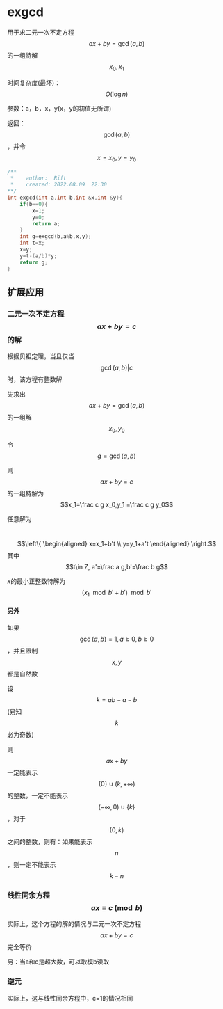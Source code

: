 # exgcd

用于求二元一次不定方程$$ax+by=\gcd(a,b)$$的一组特解$$x_0,x_1$$

时间复杂度(最坏)：$$O(\log n)$$

参数：a，b，x，y(x，y的初值无所谓)

返回：$$\gcd(a,b)$$，并令$$x=x_0,y=y_0$$

```c++
/**
 *    author:  Rift
 *    created: 2022.08.09  22:30
**/
int exgcd(int a,int b,int &x,int &y){
	if(b==0){
		x=1;
		y=0;
		return a;
	}
	int g=exgcd(b,a%b,x,y);
	int t=x;
	x=y;
	y=t-(a/b)*y;
	return g;
}
```

## 扩展应用

### 二元一次不定方程$$ax+by=c$$的解

根据贝祖定理，当且仅当$$\gcd(a,b)|c$$时，该方程有整数解

先求出$$ax+by=\gcd(a,b)$$的一组解$$x_0,y_0$$

令$$g=\gcd(a,b)$$

则$$ax+by=c$$的一组特解为$$x_1=\frac c g x_0,y_1 =\frac c g y_0$$

任意解为

​	$$\left\{
\begin{aligned}
x=x_1+b't   \\  
y=y_1+a't  
\end{aligned}  
\right.$$ 其中$$t\in Z, a'=\frac a g,b'=\frac b g$$

$x$的最小正整数特解为$$(x_1\mod b'+b')\mod b'$$

#### 另外

如果$$\gcd(a,b)=1,a\geq 0,b \geq 0$$，并且限制$$x,y$$都是自然数

设$$k=ab-a-b$$ (易知$$k$$必为奇数)

则$$ax+by$$一定能表示$$\{0\}\cup (k,+\infty)$$的整数，一定不能表示$$(-\infty,0)\cup \{k\}$$，对于$$(0,k)$$之间的整数，则有：如果能表示$$n$$，则一定不能表示$$k-n$$

### 线性同余方程$$ax\equiv c \pmod b$$

实际上，这个方程的解的情况与二元一次不定方程$$ax+by=c$$完全等价

另：当a和c是超大数，可以取模b读取

### 逆元

实际上，这与线性同余方程中，c=1的情况相同
